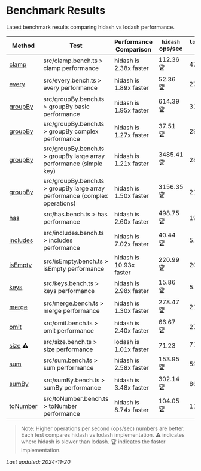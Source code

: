 # Benchmark Results

Latest benchmark results comparing hidash vs lodash performance.

| Method | Test | Performance Comparison | `hidash` ops/sec | `lodash@4.17.21` ops/sec |
|--------|------|----------------------|----------------|----------------|
| [clamp](https://github.com/NaverPayDev/hidash/blob/38d474d6b98da136e49c852d1fd67cbca81ab3bd/src/clamp.ts) | src/clamp.bench.ts > clamp performance | hidash is 2.38x faster | 112.36 🏆 | 47.27 |
| [every](https://github.com/NaverPayDev/hidash/blob/38d474d6b98da136e49c852d1fd67cbca81ab3bd/src/every.ts) | src/every.bench.ts > every performance | hidash is 1.89x faster | 52.36 🏆 | 27.71 |
| [groupBy](https://github.com/NaverPayDev/hidash/blob/38d474d6b98da136e49c852d1fd67cbca81ab3bd/src/groupBy.ts) | src/groupBy.bench.ts > groupBy basic performance | hidash is 1.95x faster | 614.39 🏆 | 314.87 |
| [groupBy](https://github.com/NaverPayDev/hidash/blob/38d474d6b98da136e49c852d1fd67cbca81ab3bd/src/groupBy.ts) | src/groupBy.bench.ts > groupBy complex performance | hidash is 1.27x faster | 37.51 🏆 | 29.50 |
| [groupBy](https://github.com/NaverPayDev/hidash/blob/38d474d6b98da136e49c852d1fd67cbca81ab3bd/src/groupBy.ts) | src/groupBy.bench.ts > groupBy large array performance (simple key) | hidash is 1.21x faster | 3485.41 🏆 | 2891.65 |
| [groupBy](https://github.com/NaverPayDev/hidash/blob/38d474d6b98da136e49c852d1fd67cbca81ab3bd/src/groupBy.ts) | src/groupBy.bench.ts > groupBy large array performance (complex operations) | hidash is 1.50x faster | 3156.35 🏆 | 2111.15 |
| [has](https://github.com/NaverPayDev/hidash/blob/38d474d6b98da136e49c852d1fd67cbca81ab3bd/src/has.ts) | src/has.bench.ts > has performance | hidash is 2.60x faster | 498.75 🏆 | 192.03 |
| [includes](https://github.com/NaverPayDev/hidash/blob/38d474d6b98da136e49c852d1fd67cbca81ab3bd/src/includes.ts) | src/includes.bench.ts > includes performance | hidash is 7.02x faster | 40.44 🏆 | 5.76 |
| [isEmpty](https://github.com/NaverPayDev/hidash/blob/38d474d6b98da136e49c852d1fd67cbca81ab3bd/src/isEmpty.ts) | src/isEmpty.bench.ts > isEmpty performance | hidash is 10.93x faster | 220.99 🏆 | 20.22 |
| [keys](https://github.com/NaverPayDev/hidash/blob/38d474d6b98da136e49c852d1fd67cbca81ab3bd/src/keys.ts) | src/keys.bench.ts > keys performance | hidash is 2.98x faster | 15.86 🏆 | 5.32 |
| [merge](https://github.com/NaverPayDev/hidash/blob/38d474d6b98da136e49c852d1fd67cbca81ab3bd/src/merge.ts) | src/merge.bench.ts > merge performance | hidash is 1.30x faster | 278.47 🏆 | 213.98 |
| [omit](https://github.com/NaverPayDev/hidash/blob/38d474d6b98da136e49c852d1fd67cbca81ab3bd/src/omit.ts) | src/omit.bench.ts > omit performance | hidash is 2.40x faster | 66.67 🏆 | 27.83 |
| [size](https://github.com/NaverPayDev/hidash/blob/38d474d6b98da136e49c852d1fd67cbca81ab3bd/src/size.ts) ⚠️ | src/size.bench.ts > size performance | lodash is 1.01x faster | 71.23 | 71.72 🏆 |
| [sum](https://github.com/NaverPayDev/hidash/blob/38d474d6b98da136e49c852d1fd67cbca81ab3bd/src/sum.ts) | src/sum.bench.ts > sum performance | hidash is 2.58x faster | 153.95 🏆 | 59.73 |
| [sumBy](https://github.com/NaverPayDev/hidash/blob/38d474d6b98da136e49c852d1fd67cbca81ab3bd/src/sumBy.ts) | src/sumBy.bench.ts > sumBy performance | hidash is 3.48x faster | 302.14 🏆 | 86.79 |
| [toNumber](https://github.com/NaverPayDev/hidash/blob/38d474d6b98da136e49c852d1fd67cbca81ab3bd/src/toNumber.ts) | src/toNumber.bench.ts > toNumber performance | hidash is 8.74x faster | 104.05 🏆 | 11.90 |

> Note: Higher operations per second (ops/sec) numbers are better. Each test compares hidash vs lodash implementation.
> ⚠️ indicates where hidash is slower than lodash.
> 🏆 indicates the faster implementation.

_Last updated: 2024-11-20_

